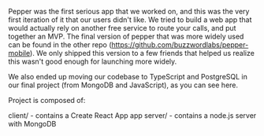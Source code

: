 Pepper was the first serious app that we worked on, and this was the very first iteration of it that our users didn't like. We tried to build a web app that would actually rely on another free service to route your calls, and put together an MVP. The final version of pepper that was more widely used can be found in the other repo (https://github.com/buzzwordlabs/pepper-mobile). We only shipped this version to a few friends that helped us realize this wasn't good enough for launching more widely.

We also ended up moving our codebase to TypeScript and PostgreSQL in our final project (from MongoDB and JavaScript), as you can see here.

Project is composed of:

client/ - contains a Create React App app
server/ - contains a node.js server with MongoDB
